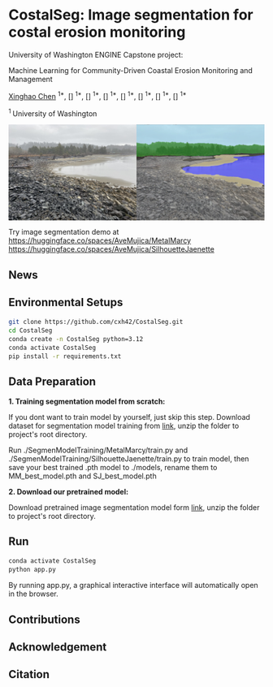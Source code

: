 # CostalSeg: Image segmentation for costal erosion monitoring

University of Washington ENGINE Capstone project: 

Machine Learning for Community-Driven Coastal Erosion Monitoring and Management

[Xinghao Chen](https://cxh42.github.io/) <sup>1*</sup>, [] <sup>1*</sup>, [] <sup>1*</sup>, [] <sup>1*</sup>, [] <sup>1*</sup>, [] <sup>1*</sup>, [] <sup>1*</sup>, [] <sup>1*</sup>

<sup>1 </sup>University of Washington&emsp;

<div style="display: flex; justify-content: center;">
    <img src="assets/originalshow.jpg" style="width: 50%;" />
    <img src="assets/overlayshow.webp" style="width: 50%;" />
</div>

Try image segmentation demo at  
https://huggingface.co/spaces/AveMujica/MetalMarcy  
https://huggingface.co/spaces/AveMujica/SilhouetteJaenette  

## News

## Environmental Setups
```bash
git clone https://github.com/cxh42/CostalSeg.git
cd CostalSeg
conda create -n CostalSeg python=3.12 
conda activate CostalSeg
pip install -r requirements.txt
```

## Data Preparation

**1. Training segmentation model from scratch:**

If you dont want to train model by yourself, just skip this step. Download dataset for segmentation model training from [link](https://drive.google.com/file/d/184yJDCdGg8OZzl6mnEC8e8TvO_cK-qFU/view?usp=sharing), unzip the folder to project's root directory. 

Run ./SegmenModelTraining/MetalMarcy/train.py and ./SegmenModelTraining/SilhouetteJaenette/train.py to train model, then save your best trained .pth model to ./models, rename them to MM_best_model.pth and SJ_best_model.pth

**2. Download our pretrained model:**

Download pretrained image segmentation model form [link](https://drive.google.com/file/d/1qGGWi3F_BLzHptIFHY33XDsABbfnalEB/view?usp=sharing), unzip the folder to project's root directory.

## Run
```bash
conda activate CostalSeg
python app.py
```
By running app.py, a graphical interactive interface will automatically open in the browser.

## Contributions

## Acknowledgement

## Citation